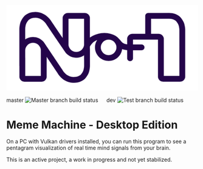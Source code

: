 <p align="center">
  <img src="res/nof1-logo.png">
</p>

master
![Master branch build status](https://github.com/N-of-1/meme_machine/workflows/Rust/badge.svg?branch=master) &emsp; dev
![Test branch build status](https://github.com/N-of-1/meme_machine/workflows/Rust/badge.svg?branch=dev)

# Meme Machine - Desktop Edition

On a PC with Vulkan drivers installed, you can run this program to see a pentagram visualization of real time mind signals from your brain.

This is an active project, a work in progress and not yet stabilized.
